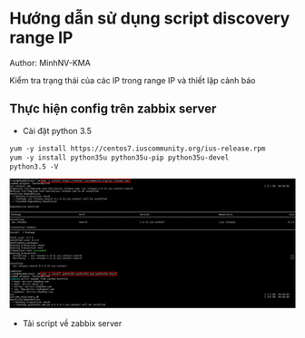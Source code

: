 # Hướng dẫn sử dụng script discovery range IP

Author: MinhNV-KMA

Kiểm tra trạng thái của các IP trong range IP và thiết lập cảnh báo

## Thực hiện config trên zabbix server

+ Cài đặt python 3.5

```
yum -y install https://centos7.iuscommunity.org/ius-release.rpm
yum -y install python35u python35u-pip python35u-devel
python3.5 -V
```

![](../images/img-discovery-zabbix/Screenshot_744.png)

+ Tải script về zabbix server

